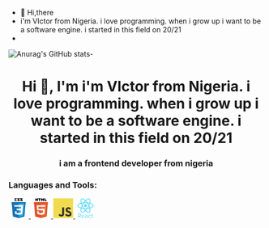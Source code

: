 - 👋 Hi,there
- i'm VIctor from Nigeria. i love programming. when i grow up i want to be a software engine. i started in this field on 20/21
- 
![Anurag's GitHub stats](https://github-readme-stats.vercel.app/api?username=vjulius22&theme=dark&show_icons=true)- 
<h1 align="center">Hi 👋, I'm i'm VIctor from Nigeria. i love programming. when i grow up i want to be a software engine. i started in this field on 20/21</h1>
<h3 align="center">i am a frontend developer from nigeria</h3>

<p align="left">
</p>

<h3 align="left">Languages and Tools:</h3>
<p align="left"> <a href="https://www.w3schools.com/css/" target="_blank" rel="noreferrer"> <img src="https://raw.githubusercontent.com/devicons/devicon/master/icons/css3/css3-original-wordmark.svg" alt="css3" width="40" height="40"/> </a> <a href="https://www.w3.org/html/" target="_blank" rel="noreferrer"> <img src="https://raw.githubusercontent.com/devicons/devicon/master/icons/html5/html5-original-wordmark.svg" alt="html5" width="40" height="40"/> </a> <a href="https://developer.mozilla.org/en-US/docs/Web/JavaScript" target="_blank" rel="noreferrer"> <img src="https://raw.githubusercontent.com/devicons/devicon/master/icons/javascript/javascript-original.svg" alt="javascript" width="40" height="40"/> </a> <a href="https://reactjs.org/" target="_blank" rel="noreferrer"> <img src="https://raw.githubusercontent.com/devicons/devicon/master/icons/react/react-original-wordmark.svg" alt="react" width="40" height="40"/> </a> </p>

